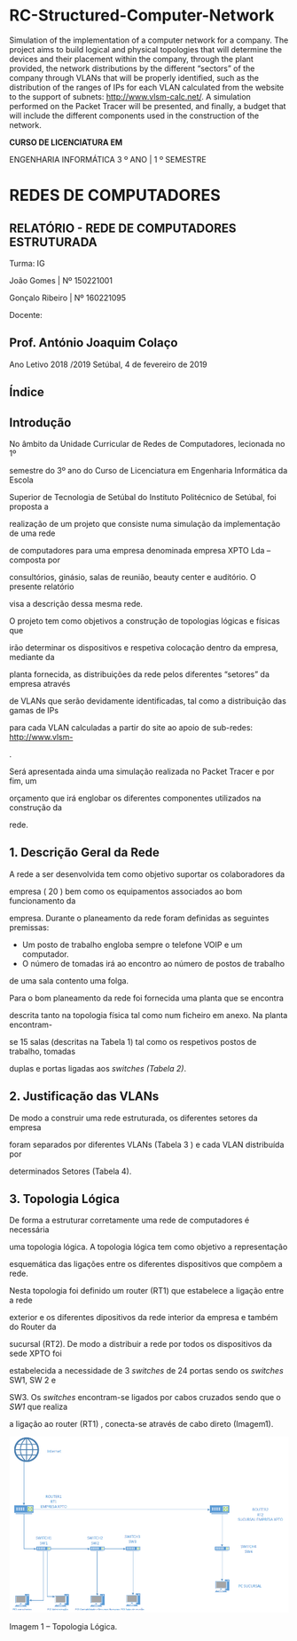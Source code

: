 # RC-Structured-Computer-Network
Simulation of the implementation of a computer network for a company. The project aims to build logical and physical topologies that will determine the devices and their placement within the company, through the plant provided, the network distributions by the different “sectors” of the company through VLANs that will be properly identified, such as the distribution of the ranges of IPs for each VLAN calculated from the website to the support of subnets: http://www.vlsm-calc.net/. A simulation performed on the Packet Tracer will be presented, and finally, a budget that will include the different components used in the construction of the network.


**CURSO DE LICENCIATURA EM**


ENGENHARIA INFORMÁTICA
3 º ANO | 1 º SEMESTRE

# REDES DE COMPUTADORES

## RELATÓRIO - REDE DE COMPUTADORES ESTRUTURADA

Turma: IG


João Gomes | Nº 150221001


Gonçalo Ribeiro | Nº 160221095

Docente:

## Prof. António Joaquim Colaço


Ano Letivo 2018 /2019
Setúbal, 4 de fevereiro de 2019


## Índice


## Introdução


No âmbito da Unidade Curricular de Redes de Computadores, lecionada no 1º

semestre do 3º ano do Curso de Licenciatura em Engenharia Informática da Escola

Superior de Tecnologia de Setúbal do Instituto Politécnico de Setúbal, foi proposta a

realização de um projeto que consiste numa simulação da implementação de uma rede

de computadores para uma empresa denominada empresa XPTO Lda – composta por

consultórios, ginásio, salas de reunião, beauty center e auditório. O presente relatório

visa a descrição dessa mesma rede.


O projeto tem como objetivos a construção de topologias lógicas e físicas que


irão determinar os dispositivos e respetiva colocação dentro da empresa, mediante da

planta fornecida, as distribuições da rede pelos diferentes “setores” da empresa através

de VLANs que serão devidamente identificadas, tal como a distribuição das gamas de IPs

para cada VLAN calculadas a partir do site ao apoio de sub-redes: [http://www.vlsm-](http://www.vlsm-calc.net/)

.


Será apresentada ainda uma simulação realizada no Packet Tracer e por fim, um

orçamento que irá englobar os diferentes componentes utilizados na construção da

rede.


## 1. Descrição Geral da Rede

A rede a ser desenvolvida tem como objetivo suportar os colaboradores da

empresa ( 20 ) bem como os equipamentos associados ao bom funcionamento da

empresa. Durante o planeamento da rede foram definidas as seguintes premissas:

- Um posto de trabalho engloba sempre o telefone VOIP e um computador.
- O número de tomadas irá ao encontro ao número de postos de trabalho


de uma sala contento uma folga.

Para o bom planeamento da rede foi fornecida uma planta que se encontra

descrita tanto na topologia física tal como num ficheiro em anexo. Na planta encontram-

se 15 salas (descritas na Tabela 1) tal como os respetivos postos de trabalho, tomadas

duplas e portas ligadas aos _switches (Tabela 2)_.






## 2. Justificação das VLANs


De modo a construir uma rede estruturada, os diferentes setores da empresa

foram separados por diferentes VLANs (Tabela 3 ) e cada VLAN distribuída por

determinados Setores (Tabela 4).





## 3. Topologia Lógica


De forma a estruturar corretamente uma rede de computadores é necessária

uma topologia lógica. A topologia lógica tem como objetivo a representação

esquemática das ligações entre os diferentes dispositivos que compõem a rede.


Nesta topologia foi definido um router (RT1) que estabelece a ligação entre a rede

exterior e os diferentes dipositivos da rede interior da empresa e também do Router da

sucursal (RT2). De modo a distribuir a rede por todos os dispositivos da sede XPTO foi

estabelecida a necessidade de 3 _switches_ de 24 portas sendo os _switches_ SW1, SW 2 e

SW3. Os _switches_ encontram-se ligados por cabos cruzados sendo que o _SW1_ que realiza

a ligação ao router (RT1) , conecta-se através de cabo direto (Imagem1).



![alt text](Proj_Redes/Imagens/Topologia%20Logica.PNG?sanitize=true "IPS logo")


Imagem 1 – Topologia Lógica.

